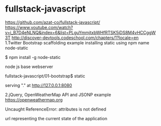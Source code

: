 # fullstack-javascript
https://github.com/azat-co/fullstack-javascript/
https://www.youtube.com/watch?v=i_B7D4eNLNQ&index=6&list=PLguYmmjtxbWHfRTSK5jDS8M4vHCCggW3T	
http://discover-devtools.codeschool.com/chapters/1?locale=en	
1.Twitter Bootstrap scaffolding example
installing static  using npm name node-static



$  npm install -g node-static

node js base webserver

fullstack-javascript/01-bootstrap$ static

serving "." at http://127.0.0.1:8080



2.jQuery, OpenWeatherMap API and JSONP example
  https://openweathermap.org
  


  Uncaught ReferenceError: attributes is not defined

  url representing the current state of the application